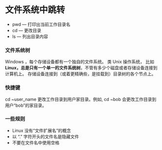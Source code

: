 # 文件系统中跳转

* pwd — 打印出当前工作目录名
* cd — 更改目录
* ls — 列出目录内容

### 文件系统树

Windows ，每个存储设备都有一个独自的文件系统。
类 Unix 操作系统， 比如 **Linux，总是只有一个单一的文件系统树**，不管有多少个磁盘或者存储设备连接到计算机上。
存储设备连接到（或着更精确些，是挂载到）目录树的各个节点上。

### 快捷键

cd ~user_name	更改工作目录到用户家目录。例如, cd ~bob 会更改工作目录到用户“bob”的家目录。

### 一些规则

* Linux 没有“文件扩展名”的概念
* 以 “.” 字符开头的文件名是隐藏文件
* 不要在文件名中使用空格


